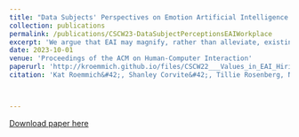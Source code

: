 ```yaml
---
title: "Data Subjects' Perspectives on Emotion Artificial Intelligence Use in the Workplace: A Relational Ethics Lens"
collection: publications
permalink: /publications/CSCW23-DataSubjectPerceptionsEAIWorkplace
excerpt: 'We argue that EAI may magnify, rather than alleviate, existing challenges data subjects face in the workplace and suggest that some EAI-inflicted harms would persist even if concerns of EAI’s accuracy and bias are addressed.'
date: 2023-10-01
venue: 'Proceedings of the ACM on Human-Computer Interaction'
paperurl: 'http://kroemmich.github.io/files/CSCW22___Values_in_EAI_Hiring_Services__Technosolutions_to_Organizational_Problems_PREPRINT-1.pdf'
citation: 'Kat Roemmich&#42;, Shanley Corvite&#42;, Tillie Rosenberg, Nazanin Andalibi. (2023). &quot;Data Subjects Perspectives on Emotion Artificial Intelligence Use in the Workplace A Relational Ethics Lens.&quot; (&#42; Both authors contributed equally) <i>Forthcoming in CSCW23</i>.'



---
```



[Download paper here](https://kroemmich.github.io/files/CSCW_2023_EAI_Data_Subjects_Workplace-PREPRINT.pdf)


